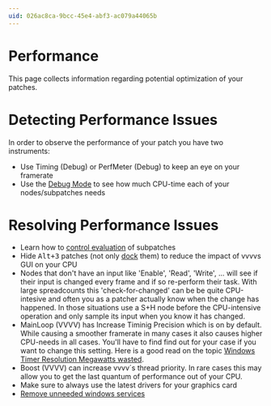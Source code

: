 ```yaml
---
uid: 026ac8ca-9bcc-45e4-abf3-ac079a44065b
---
```


# Performance
This page collects information regarding potential optimization of your patches.   

# Detecting Performance Issues
In order to observe the performance of your patch you have two instruments:  
* Use <span class="node">Timing (Debug)</span> or <span class="node">PerfMeter (Debug)</span> to keep an eye on your framerate  
* Use the [Debug Mode](xref:36621302-10e7-47fe-a8d0-b609c758974d) to see how much CPU-time each of your nodes/subpatches needs  

# Resolving Performance Issues
* Learn how to [control evaluation](xref:b66f153a-f7c3-4867-a8c9-bce69861d759#controlling-evaluation) of subpatches  
* Hide <kbd>Alt+3</kbd> patches (not only [dock](xref:9a57949a-03e4-43ae-a929-bffe3ca409c9) them) to reduce the impact of vvvvs GUI on your CPU  
* Nodes that don't have an input like 'Enable', 'Read', 'Write', ... will see if their input is changed every frame and if so re-perform their task. With large spreadcounts this 'check-for-changed' can be be quite CPU-intesive and often you as a patcher actually know when the change has happened. In those situations use a S+H node before the CPU-intensive operation and only sample its input when you know it has changed.  
* <span class="node">MainLoop (VVVV)</span> has <span class="pin">Increase Timinig Precision</span> which is on by default. While causing a smoother framerate in many cases it also causes higher CPU-needs in all cases. You'll have to find find out for your case if you want to change this setting. Here is a good read on the topic [Windows Timer Resolution Megawatts wasted](http://randomascii.wordpress.com/2013/07/08/windows-timer-resolution-megawatts-wasted).  
* <span class="node">Boost (VVVV)</span> can increase vvvv´s thread priority. In rare cases this may allow you to get the last quantum of performance out of your CPU.   
* Make sure to always use the latest drivers for your graphics card  
* <a href="http://www.overclockersclub.com/guides/windows_xp_services.php" class="extURL" target="_blank">Remove unneeded windows services</a>  

